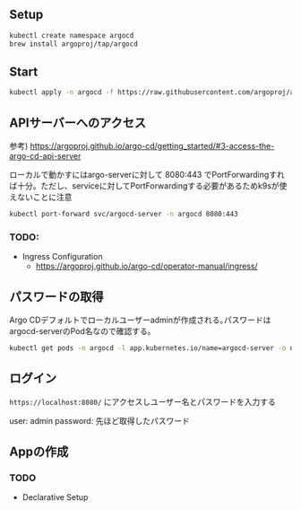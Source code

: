 ## Setup

```bash
kubectl create namespace argocd
brew install argoproj/tap/argocd
```


## Start

```bash
kubectl apply -n argocd -f https://raw.githubusercontent.com/argoproj/argo-cd/v1.4.2/manifests/install.yaml
```

## APIサーバーへのアクセス

参考) https://argoproj.github.io/argo-cd/getting_started/#3-access-the-argo-cd-api-server

ローカルで動かすにはargo-serverに対して 8080:443 でPortForwardingすれば十分。ただし、serviceに対してPortForwardingする必要があるためk9sが使えないことに注意


```bash
kubectl port-forward svc/argocd-server -n argocd 8080:443
```

### TODO:
- Ingress Configuration
  - https://argoproj.github.io/argo-cd/operator-manual/ingress/


## パスワードの取得

Argo CDデフォルトでローカルユーザーadminが作成される｡パスワードはargocd-serverのPod名なので確認する｡

```bash
kubectl get pods -n argocd -l app.kubernetes.io/name=argocd-server -o name | cut -d'/' -f 2
```

## ログイン

`https://localhost:8080/` にアクセスしユーザー名とパスワードを入力する

user: admin
password: 先ほど取得したパスワード


## Appの作成


### TODO
- Declarative Setup


